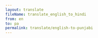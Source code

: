 ```yaml
--- 
layout: translate 
fileName: translate_english_to_hindi 
from: en
to: pa 
permalink: translate/english-to-punjabi
---
```

